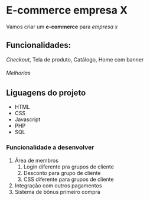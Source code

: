 
# E-commerce empresa X

Vamos criar um **e-commerce** para *empresa x*

## Funcionalidades:

_Checkout_, Tela de produto, Catálogo, Home com banner


###### Melhorias

## Liguagens do projeto

* HTML
* CSS
* Javascript
* PHP
* SQL

### Funcionalidade a desenvolver

1. Área de membros
    1. Login diferente pra grupos de cliente
    2. Desconto para grupo de cliente
    3. CSS diferente para grupos de cliente
2. Integração com outros pagamentos
3. Sistema de bônus primeiro compra